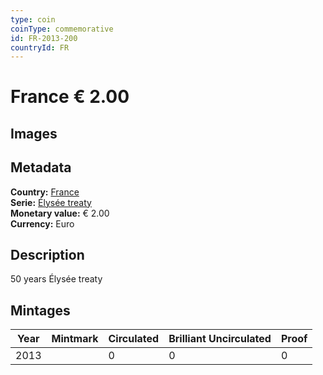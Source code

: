 ```yaml
---
type: coin
coinType: commemorative
id: FR-2013-200
countryId: FR
---
```


# France € 2.00

## Images


## Metadata

**Country:** [France](../../Countries/France/index.md)\
**Serie:** [Élysée treaty](index.md)\
**Monetary value:** € 2.00\
**Currency:** Euro

## Description
50 years Élysée treaty

## Mintages

| Year | Mintmark | Circulated | Brilliant Uncirculated | Proof |
| ---- | -------- | ---------- | ---------------------- | ----- |
| 2013 |  | 0| 0 | 0 |
